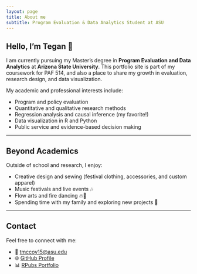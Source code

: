 ```yaml
---
layout: page
title: About me
subtitle: Program Evaluation & Data Analytics Student at ASU
---
```


## Hello, I’m Tegan 🪷

I am currently pursuing my Master’s degree in **Program Evaluation and Data Analytics** at **Arizona State University**. This portfolio site is part of my coursework for PAF 514, and also a place to share my growth in evaluation, research design, and data visualization.  

My academic and professional interests include:
- Program and policy evaluation  
- Quantitative and qualitative research methods  
- Regression analysis and causal inference (my favorite!)  
- Data visualization in R and Python  
- Public service and evidence-based decision making

---

## Beyond Academics
Outside of school and research, I enjoy:
- Creative design and sewing (festival clothing, accessories, and custom apparel)  
- Music festivals and live events 🎶
- Flow arts and fire dancing 🔥🪭
- Spending time with my family and exploring new projects 🌸  

---

## Contact
Feel free to connect with me:
- 📧 [tmccoy15@asu.edu](mailto:tmccoy15@asu.edu)  
- 🌐 [GitHub Profile](https://github.com/TeganMccoy)
- 📊 [RPubs Portfolio](https://rpubs.com/peanutbuttervibes)
